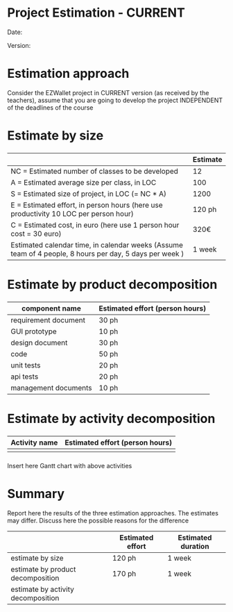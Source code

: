 # Project Estimation - CURRENT
Date:

Version:


# Estimation approach
Consider the EZWallet  project in CURRENT version (as received by the teachers), assume that you are going to develop the project INDEPENDENT of the deadlines of the course
# Estimate by size
### 
|             | Estimate                        |             
| ----------- | ------------------------------- |  
| NC =  Estimated number of classes to be developed   |      12                       |             
|  A = Estimated average size per class, in LOC       |         100                   | 
| S = Estimated size of project, in LOC (= NC * A) | 1200 |
| E = Estimated effort, in person hours (here use productivity 10 LOC per person hour)  |                    120 ph               |   
| C = Estimated cost, in euro (here use 1 person hour cost = 30 euro) | 320€  | 
| Estimated calendar time, in calendar weeks (Assume team of 4 people, 8 hours per day, 5 days per week ) |         1 week        |               

# Estimate by product decomposition
### 
|         component name    | Estimated effort (person hours)   |             
| ----------- | ------------------------------- | 
|requirement document    |30 ph|
| GUI prototype |10 ph|
|design document |30 ph|
|code |50 ph|
| unit tests | 20 ph|
| api tests | 20 ph|
| management documents  | 10 ph|



# Estimate by activity decomposition
### 
|         Activity name    | Estimated effort (person hours)   |             
| ----------- | ------------------------------- | 
| | |
###
Insert here Gantt chart with above activities

# Summary

Report here the results of the three estimation approaches. The  estimates may differ. Discuss here the possible reasons for the difference

|             | Estimated effort                        |   Estimated duration |          
| ----------- | ------------------------------- | ---------------|
| estimate by size |120 ph|1 week|
| estimate by product decomposition |170 ph|1 week|
| estimate by activity decomposition ||




